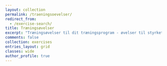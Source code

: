 ```yaml
---
layout: collection
permalink: /traeningsoevelser/
redirect_from:
  - /exercise-search/
title: Træningsøvelser
excerpt: "Træningsøvelser til dit træningsprogram - øvelser til styrketræning, udspænding og yoga"
comments: false
collection: exercises
entries_layout: grid
classes: wide
author_profile: true
---
```

